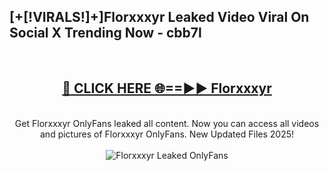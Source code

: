 <h2>[+[!VIRALS!]+]Florxxxyr Leaked Video Viral On Social X Trending Now - cbb7l</h2>
<br>
<div align="center">
<h2><a href="https://libra.edu.pl?Florxxxyr" rel="nofollow">🔴 CLICK HERE 🌐==►► Florxxxyr</a></h2>
<br>
Get Florxxxyr OnlyFans leaked all content. Now you can access all videos and pictures of Florxxxyr OnlyFans. New Updated Files 2025!
<br>
<br>
<a href="https://libra.edu.pl?Florxxxyr" rel="nofollow" data-target="animated-image.originalLink"><img src="https://i.ibb.co.com/WyWwxjT/player-gif2.gif" alt="Florxxxyr Leaked OnlyFans" style="max-width: 100%; display: inline-block;" data-target="animated-image.originalImage"></a>
</div>
<br>